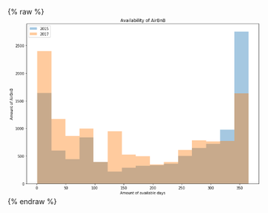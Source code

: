 {% raw %}
<img src="data:image/png;base64,iVBORw0KGgoAAAANSUhEUgAAAs0AAAH+CAYAAABnSTMfAAAABHNCSVQICAgIfAhkiAAAAAlwSFlz
AAALEgAACxIB0t1+/AAAADl0RVh0U29mdHdhcmUAbWF0cGxvdGxpYiB2ZXJzaW9uIDIuMS4wLCBo
dHRwOi8vbWF0cGxvdGxpYi5vcmcvpW3flQAAIABJREFUeJzt3Xu8XFWd5/3PDxKllXAJlxAJEKSj
BG8RDwZbtNW0iExLuChXJZ2mJ9qDCq32I/YzMzg6MMzzDErTIt04ApHhYmwUmB5apSOtYkswQOQS
oIkhQGIIIVG52CCX3/xR60BxOHVWJTl1qpL6vF+vep1da6+961crFfhmnVV7R2YiSZIkqbWtul2A
JEmS1OsMzZIkSVKFoVmSJEmqMDRLkiRJFYZmSZIkqcLQLEmSJFUYmiVpFEXE4xHx6rJ9cUT81zaP
++eI+LMW+/Ys5916aN+IOCEivj9a9VdqfHtE3FtqOXwjjv/biPhPnahNkjrN0Cypb5Xw+auIePlo
nTMzt83M5aN1vnLOB8p5nx1m36WZefDg84jIiPj90Xz9Jl8AvlJquapVp1bjmpkfy8wvjnDcuyLi
uRLKH4+IVRHxX9otLiL+JCKebTp+eUT8ebvHS9JIDM2S+lJETAXeASRwWFeL2XzsBdw5UoeNHdeI
GFc2f1lC+bbAQcBJGzir/dOm448C/r+IePMGHC9JwzI0S+pXJwI3AhcDcwYbI2JmRDw0uBSitB0R
EbeV7bdGxE8j4tcRsToivhIRL2vqO+xMb0TsGBH/EBFryyzsP0TElCHd9omImyLi0Yi4OiImlmOn
lvOOG+a8fxIRN5TtH5Xmn5eZ1mMi4o6I+EBT//ER8UirIBkR/z4ilkXE+oi4JiJeVdp/Abwa+N/l
3K1m54cd13KO55erlFnllRHx2Yh4CLho6Iky8z7gX4D9ms6REfGxskzk1xFxXkTEcIVk5q3AXcD0
FrVKUtsMzZL61YnApeXxvoiYBJCZi4AngPc09T0euKxsPwv8BbAz8DZgFvAf2ni9rWgEw72APYF/
A74yTE1/CkwGngHO3ZA3lJnvLJtvKrOt3wS+AXy4qduhwOoSKF8kIt4D/Dfg6FLD/cAV5dz7AA8A
HyjnfqpFGcOOawu7ARNpjMm8YeqZBrydRghv9sfAAcAbS63vG+7kEXEA8Bpg8Qg1SFJbDM2S+k5E
HEQjqC3IzJuBX9AIxoMuB44rfSfQCJqXA2TmzZl5Y2Y+k5krgL8D/rD2mpm5LjOvzMzfZuZjwBnD
HHdJZt6RmU8A/wk4unnGeyP9L+DQiNiuPP8IcEmLvicAF2bmLSUUfw54W1lyUdXGuA71HHB6Zj6V
mf9W2l5VZpAfBf4VWATcMOS4szLz15n5AHA9MKNp34Hl+MeAm8p7vbed+iVpJIZmSf1oDvD9zHyk
PL+MFy8luAw4sixBOBK4JTPvB4iI15SlFQ+VYHcmjVnnEUXEKyLi7yLi/nLcj4AdhoTiB5u27wfG
t3PukWTmL4GfAEdFxA7A+2nMAg/nVeV1B499HFgH7N7my9XGdai1mfnkkLZfZuYOmbkdsAONGfn5
Q/o81LT9W2Dbpuc3luMn0JjJfh2NPyNJ2iQvWR8nSVuyiPg9Gr/S37qspQV4OY0A+6bM/HlmLo2I
+2kEzOalGQDnA7cCx2XmYxFxKvDBNl7608BrgZmZ+VBEzCjnaV6Pu0fT9p7A08AjQ9o3xnzgz2j8
N/+nmbmqRb9f0pgpBiAiXgnsBLTqT1Pf6rgOc1iOdM7M/E1EXAZ8s/b6LY5fExFXAn9OY9Zckjaa
M82S+s3hNNYl70fj1/ozaHxR7Mc01uMOugw4BXgn8K2m9gnAo8DjEbEvjUDWjgk0Zk1/Xb7gd/ow
fT4cEftFxCtoXN7t74e7zFzFGhpf2Gt2FbA/jffzjRGOvRyYGxEzyiz7mcCisgylpt1xbVtEbAsc
S+WKHSMcvxNwxMYeL0nNDM2S+s0c4KJy7eOHBh80vpR3QtMVKi6nseb4B03LDQA+Q2P2+THga7Q/
C3oO8Hs0Zo5vBL47TJ9LaFx14iFgG+CTG/LGis8D88u63qMBynrhK4G9gW+3OjAz/4nGWuorgdXA
PjRCazvaHdeaVw1eZ5nGUpGJNNZat+ttTcffBawFPrEBx0vSsCJzxN+OSZK2ABHxn4HXZOaHq50l
SS/hmmZJ2sKV5SAn0bhyhiRpI7g8Q5K2YBHx72lcleMfM/NHtf6SpOG5PEOSJEmqcKZZkiRJqtgi
1zTvvPPOOXXq1G6XIUmSpB528803P5KZu7TTd4sMzVOnTmXx4sXdLkOSJEk9rNzIqi0uz5AkSZIq
DM2SJElShaFZkiRJqtgi1zQP5+mnn2blypU8+eST3S5lzGyzzTZMmTKF8ePHd7sUSZKkzVrfhOaV
K1cyYcIEpk6dSkR0u5yOy0zWrVvHypUr2XvvvbtdjiRJ0matb5ZnPPnkk+y00059EZgBIoKddtqp
r2bWJUmSOqVvQjPQN4F5UL+9X0mSpE7pq9AsSZIkbYy+WdM81GWLHhjV8x0/c89qnwcffJATTzyR
NWvWEBHMmzePU045hfXr13PMMcewYsUKpk6dyoIFC9hxxx25++67mTt3LrfccgtnnHEGn/nMZ54/
19SpU5kwYQJbb70148aN82YukiRJHeRM8xgaN24cZ599NkuXLuXGG2/kvPPOY+nSpZx11lnMmjWL
e++9l1mzZnHWWWcBMHHiRM4999wXheVm119/PUuWLDEwS5IkdZiheQxNnjyZ/fffH4AJEyYwffp0
Vq1axdVXX82cOXMAmDNnDldddRUAu+66KwcccICXjJMkSeoyQ3OXrFixgltvvZWZM2eyZs0aJk+e
DMBuu+3GmjVrqsdHBAcffDBvectbuOCCCzpdriRJUl/r2zXN3fT4449z1FFHcc4557Dddtu9aF9E
tHXVixtuuIHdd9+dhx9+mPe+973su+++vPOd7+xUyZIkSX3NmeYx9vTTT3PUUUdxwgkncOSRRwIw
adIkVq9eDcDq1avZddddq+fZfffdgcYSjiOOOIKbbrqpc0VLkiT1OUPzGMpMTjrpJKZPn86nPvWp
59sPO+ww5s+fD8D8+fOZPXv2iOd54okneOyxx57f/v73v8/rX//6zhUuSZLU5/p2eUY7l4gbbT/5
yU+45JJLeMMb3sCMGTMAOPPMMznttNM4+uij+frXv85ee+3FggULAHjooYcYGBjg0UcfZauttuKc
c85h6dKlPPLIIxxxxBEAPPPMMxx//PEccsghY/5+JEmS+kXfhuZuOOigg8jMYfctXLjwJW277bYb
K1eufEn7dtttx89//vNRr0+SJEnDc3mGJEmSVGFoliRJkioMzZIkSVKFa5olSZL6wGWLHuh2CSPq
xkUaNoQzzZIkSVKFoVmSJEmq6N/lGYsvGt3zDcytdnnwwQc58cQTWbNmDRHBvHnzOOWUU1i/fj3H
HHMMK1asYOrUqSxYsIAdd9yRu+++m7lz53LLLbdwxhln8JnPfAaAe+65h2OOOeb58y5fvpwvfOEL
nHrqqaP7niRJkgQ40zymxo0bx9lnn83SpUu58cYbOe+881i6dClnnXUWs2bN4t5772XWrFmcddZZ
AEycOJFzzz33+bA86LWvfS1LlixhyZIl3HzzzbziFa94/mYnkiRJGn2G5jE0efJk9t9/fwAmTJjA
9OnTWbVqFVdffTVz5swBYM6cOVx11VUA7LrrrhxwwAGMHz++5TkXLlzIPvvsw1577dX5NyBJktSn
DM1dsmLFCm699VZmzpzJmjVrmDx5MtC4C+CaNWvaPs8VV1zBcccd16kyJUmShKG5Kx5//HGOOuoo
zjnnHLbbbrsX7YsIIqKt8/zud7/jmmuu4UMf+lAnypQkSVJhaB5jTz/9NEcddRQnnHACRx55JACT
Jk1i9erVAKxevZpdd921rXP94z/+I/vvvz+TJk3qWL2SJEkyNI+pzOSkk05i+vTpfOpTn3q+/bDD
DmP+/PkAzJ8/n9mzZ7d1vssvv9ylGZIkSWMgMrPbNYy6gYGBXLx48Yva7rrrLqZPn96lihpuuOEG
3vGOd/CGN7yBrbZq/HvlzDPPZObMmRx99NE88MAD7LXXXixYsICJEyfy0EMPMTAwwKOPPspWW23F
tttuy9KlS9luu+144okn2HPPPVm+fDnbb799y9fshfctSZK6zzsCvlRE3JyZA+307d/rNHfBQQcd
RKt/pCxcuPAlbbvtthsrV64ctv8rX/lK1q1bN6r1SZIkaXguz5AkSZIqDM2SJElSRV+F5i1x/fZI
+u39SpIkdUrfhOZtttmGdevW9U2QzEzWrVvHNtts0+1SJEmSNnt980XAKVOmsHLlStauXdvtUsbM
Nttsw5QpU7pdhiRJ0mavb0Lz+PHj2XvvvbtdhiRJkjZDfbM8Q5IkSdpYhmZJkiSpwtAsSZIkVRia
JUmSpApDsyRJklRhaJYkSZIqDM2SJElShaFZkiRJqjA0S5IkSRWGZkmSJKnC0CxJkiRVGJolSZKk
CkOzJEmSVGFoliRJkioMzZIkSVKFoVmSJEmqMDRLkiRJFYZmSZIkqaJjoTki9oiI6yNiaUTcGRGn
lPbPR8SqiFhSHoc2HfO5iFgWEfdExPua2g8pbcsi4rRO1SxJkiQNZ1wHz/0M8OnMvCUiJgA3R8R1
Zd+XM/N/NHeOiP2AY4HXAa8C/ikiXlN2nwe8F1gJ/CwirsnMpR2sXZIkSXpex0JzZq4GVpftxyLi
LmD3EQ6ZDVyRmU8B90XEMuCtZd+yzFwOEBFXlL6GZkmSJI2JMVnTHBFTgTcDi0rTxyPitoi4MCJ2
LG27Aw82HbaytLVqH/oa8yJicUQsXrt27Si/A0mSJPWzjofmiNgWuBI4NTMfBc4H9gFm0JiJPns0
XiczL8jMgcwc2GWXXUbjlJIkSRLQ2TXNRMR4GoH50sz8NkBmrmna/zXgH8rTVcAeTYdPKW2M0C5J
kiR1XCevnhHA14G7MvNLTe2Tm7odAdxRtq8Bjo2Il0fE3sA04CbgZ8C0iNg7Il5G48uC13SqbkmS
JGmoTs40vx34CHB7RCwpbX8FHBcRM4AEVgAfBcjMOyNiAY0v+D0DnJyZzwJExMeB7wFbAxdm5p0d
rFuSJEl6kU5ePeMGIIbZde0Ix5wBnDFM+7UjHSdJkiR1kncElCRJkioMzZIkSVKFoVmSJEmqMDRL
kiRJFYZmSZIkqcLQLEmSJFUYmiVJkqQKQ7MkSZJUYWiWJEmSKgzNkiRJUkXHbqPdlxZf1O0KRjYw
t9sVSJIkbZacaZYkSZIqDM2SJElShaFZkiRJqjA0S5IkSRWGZkmSJKnC0CxJkiRVGJolSZKkCkOz
JEmSVGFoliRJkioMzZIkSVKFoVmSJEmqMDRLkiRJFYZmSZIkqcLQLEmSJFUYmiVJkqQKQ7MkSZJU
YWiWJEmSKgzNkiRJUoWhWZIkSaowNEuSJEkVhmZJkiSpwtAsSZIkVRiaJUmSpApDsyRJklRhaJYk
SZIqDM2SJElShaFZkiRJqjA0S5IkSRWGZkmSJKnC0CxJkiRVGJolSZKkCkOzJEmSVGFoliRJkioM
zZIkSVKFoVmSJEmqMDRLkiRJFYZmSZIkqcLQLEmSJFUYmiVJkqQKQ7MkSZJUYWiWJEmSKgzNkiRJ
UoWhWZIkSaowNEuSJEkVhmZJkiSpwtAsSZIkVRiaJUmSpApDsyRJklRhaJYkSZIqDM2SJElShaFZ
kiRJqjA0S5IkSRWGZkmSJKnC0CxJkiRVGJolSZKkCkOzJEmSVGFoliRJkioMzZIkSVJFx0JzROwR
EddHxNKIuDMiTintEyPiuoi4t/zcsbRHRJwbEcsi4raI2L/pXHNK/3sjYk6napYkSZKG08mZ5meA
T2fmfsCBwMkRsR9wGrAwM6cBC8tzgPcD08pjHnA+NEI2cDowE3grcPpg0JYkSZLGQsdCc2auzsxb
yvZjwF3A7sBsYH7pNh84vGzPBr6RDTcCO0TEZOB9wHWZuT4zfwVcBxzSqbolSZKkocZkTXNETAXe
DCwCJmXm6rLrIWBS2d4deLDpsJWlrVX70NeYFxGLI2Lx2rVrR7V+SZIk9beOh+aI2Ba4Ejg1Mx9t
3peZCeRovE5mXpCZA5k5sMsuu4zGKSVJkiSgw6E5IsbTCMyXZua3S/OasuyC8vPh0r4K2KPp8Cml
rVW7JEmSNCY6efWMAL4O3JWZX2radQ0weAWMOcDVTe0nlqtoHAj8pizj+B5wcETsWL4AeHBpkyRJ
ksbEuA6e++3AR4DbI2JJafsr4CxgQUScBNwPHF32XQscCiwDfgvMBcjM9RHxReBnpd8XMnN9B+uW
JEmSXqRjoTkzbwCixe5Zw/RP4OQW57oQuHD0qpMkSZLa5x0BJUmSpApDsyRJklRhaJYkSZIqDM2S
JElShaFZkiRJqjA0S5IkSRWGZkmSJKnC0CxJkiRVGJolSZKkCkOzJEmSVGFoliRJkioMzZIkSVKF
oVmSJEmqMDRLkiRJFYZmSZIkqcLQLEmSJFUYmiVJkqQKQ7MkSZJUYWiWJEmSKgzNkiRJUoWhWZIk
SaowNEuSJEkVhmZJkiSpwtAsSZIkVRiaJUmSpApDsyRJklRhaJYkSZIqDM2SJElShaFZkiRJqjA0
S5IkSRWGZkmSJKnC0CxJkiRVGJolSZKkCkOzJEmSVGFoliRJkioMzZIkSVKFoVmSJEmqaDs0R8Qr
ImIgInbpZEGSJElSr2kZmiPisIhYERG3RMShwJ3AV4DbI2LOmFUoSZIkddm4EfZ9ETgY2B64Hnhj
Zi6PiF2BhcD8MahPkiRJ6rqRQvNzmfmvABFxX2YuB8jMhyPimTGpTpIkSeoBI4XmrSJiRxpLOJ4r
2zG4r+OVSZIkST1ipNC8PXAzLwTlW5r2ZccqkiRJknpMy9CcmVPHsA5JkiSpZ4000/y8iNgd2Ku5
f2b+qFNFSZIkSb2kGpoj4r8DxwBLgWdLcwKGZkmSJPWFdmaaDwdem5lPdboYSZIkqRe1cxWM5cD4
ThciSZIk9ap2Zpp/CyyJiIXA87PNmfnJjlUlSZIk9ZB2QvM15SFJkiT1pWpozkxvl92mRfet73YJ
I5o50O0KJEmSNk8tQ3NETAP+X2A98CXga8A7gF8AJ2Xm4jGpUJIkSZtsnwe+1e0SRjbz092uYEQj
fRHwIuBfgF8Ci4ALgZ2BzwDndb40SZIkqTeMFJq3zcwLMvN/AP+Wmd/KzCcz8zrg5WNUnyRJktR1
I4Xm55q2Hx1hnyRJkrRFG+mLgPtGxG1AAPuUbcrzV3e8MkmSJKlHjBSap49ZFZIkSVIPaxmaM/P+
iNga+KfMfPcY1iRJkiT1lBFvo52ZzwLPRcT2Y1SPJEmS1HPauSPg48DtEXEd8MRgo7fRliRJUr9o
JzR/uzwkSZKkvuRttCVJkqSKkW6jvSAzj46I24Ecuj8z39jRyiRJkqQeMdJM8ynl5x+PRSGSJElS
r2p59YzMXF1+3t/8APYA/p+xKlCSJEnqtna+CEhEvBk4HvgQcB9+MVCSJEl9ZKQ1za8BjiuPR4Bv
AuGNTiRJktRvRpppvhv4MfDHmbkMICL+YkyqkiRJknrISHcEPBJYDVwfEV+LiFlAjE1ZkiRJUu8Y
6YuAV2XmscC+wPXAqcCuEXF+RBxcO3FEXBgRD0fEHU1tn4+IVRGxpDwObdr3uYhYFhH3RMT7mtoP
KW3LIuK0jX2jkiRJ0sYaaaYZgMx8IjMvy8wPAFOAW4HPtnHui4FDhmn/cmbOKI9rASJiP+BY4HXl
mK9GxNYRsTVwHvB+YD/guNJXkiRJGjPV0NwsM3+VmRdk5qw2+v4IWN/mqWcDV2TmU5l5H7AMeGt5
LMvM5Zn5O+CK0leSJEkaMxsUmkfJxyPitrJ8Y8fStjvwYFOflaWtVftLRMS8iFgcEYvXrl3bibol
SZLUp1qG5oh4eQde73xgH2AGjS8Znj1aJy4z4AOZObDLLruM1mklSZKkEWeafwoQEZeM1otl5prM
fDYznwO+RmP5BcAqGncaHDSltLVqlyRJksbMSNdpfllEHA/8QUQcOXRnZm7wXQEjYvLg7bmBI4DB
K2tcA1wWEV8CXgVMA26icYm7aRGxN42wfCyNOxNKkiRJY2ak0Pwx4ARgB+ADQ/YllVtpR8TlwLuA
nSNiJXA68K6ImFGOXwF8FCAz74yIBcBS4Bng5Mx8tpzn48D3gK2BCzPzzg14f5IkSdImaxmaM/MG
4IaIWJyZX9/QE2fmccM0tzxPZp4BnDFM+7XAtRv6+pIkSdJoGWmmedAlEfFJ4J3l+Q+Bv83MpztX
liRJktQ72gnNXwXGl58AH6FxFYw/61RRkiRJUi9pJzQfkJlvanr+g4j4eacKkiRJknpNOzc3eTYi
9hl8EhGvBp7tXEmSJElSb2lnpvkvgesjYjmNS8DtBcztaFWSJElSD6mG5sxcGBHTgNeWpnsy86nO
liVJkiT1jnZmmikh+bYO1yJJkiT1pHbWNEuSJEl9zdAsSZIkVVRDc0QsbKdNkiRJ2lK1XNMcEdsA
rwB2jogdaVw5A2A7YPcxqE2SJEnqCSN9EfCjwKnAq4CbeSE0Pwp8pcN1SZIkST2jZWjOzL8G/joi
PpGZfzOGNUmSJEk9pZ3rNP9NRPwBMLW5f2Z+o4N1SZIkST2jGpoj4hJgH2AJL9w+OwFDsyRJkvpC
Ozc3GQD2y8zsdDGSJElSL2rnOs13ALt1uhBJkiSpV7Uz07wzsDQibgKeGmzMzMM6VpUkSZLUQ9oJ
zZ/vdBGSJElSL2vn6hk/HItCJEmSpF7VztUzHqNxtQyAlwHjgScyc7tOFiZJkiT1inZmmicMbkdE
ALOBAztZlCRJktRL2rl6xvOy4SrgfR2qR5IkSeo57SzPOLLp6VY0rtv8ZMcqkiRJknpMO1fP+EDT
9jPAChpLNCRJkqS+0M6a5rljUYgkSZLUq6prmiNiSkR8JyIeLo8rI2LKWBQnSZIk9YJ2vgh4EXAN
8Kry+N+lTZIkSeoL7YTmXTLzosx8pjwuBnbpcF2SJElSz2gnNK+LiA9HxNbl8WFgXacLkyRJknpF
O6H5T4GjgYeA1cAHAb8cKEmSpL7RztUz7gcOG4NaJEmSpJ7Uzs1N9gY+AUxt7p+ZBmlJkiT1hXZu
bnIV8HUaV814rrPlSJIkSb2nndD8ZGae2/FKJEmSpB7VTmj+64g4Hfg+8NRgY2be0rGqJEmSpB7S
Tmh+A/AR4D28sDwjy3NJkiRpi9dOaP4Q8OrM/F2ni5EkSZJ6UTvXab4D2KHThUiSJEm9qp2Z5h2A
uyPiZ7x4TbOXnJMkSVJfaCc0n97xKiRJkqQe1s4dAX/Y/DwiDgKOA344/BGSJEnSlqWdmWYi4s3A
8TS+FHgfcGUni5IkSZJ6ScvQHBGvoTGjfBzwCPBNIDLz3WNUmyRJktQTRpppvhv4MfDHmbkMICL+
YkyqkiRJknrISKH5SOBY4PqI+C5wBRBjUpU6Y/FF3a6gtYG53a5AkiSppZbXac7MqzLzWGBf4Hrg
VGDXiDg/Ig4eqwIlSZKkbqve3CQzn8jMyzLzA8AU4Fbgsx2vTJIkSeoR7dwR8HmZ+avMvCAzZ3Wq
IEmSJKnXbFBoliRJkvqRoVmSJEmqMDRLkiRJFYZmSZIkqcLQLEmSJFUYmiVJkqQKQ7MkSZJUYWiW
JEmSKgzNkiRJUoWhWZIkSaowNEuSJEkVhmZJkiSpwtAsSZIkVRiaJUmSpApDsyRJklRhaJYkSZIq
DM2SJElShaFZkiRJqjA0S5IkSRUdC80RcWFEPBwRdzS1TYyI6yLi3vJzx9IeEXFuRCyLiNsiYv+m
Y+aU/vdGxJxO1StJkiS10smZ5ouBQ4a0nQYszMxpwMLyHOD9wLTymAecD42QDZwOzATeCpw+GLQl
SZKksdKx0JyZPwLWD2meDcwv2/OBw5vav5ENNwI7RMRk4H3AdZm5PjN/BVzHS4O4JEmS1FFjvaZ5
UmauLtsPAZPK9u7Ag039Vpa2Vu0vERHzImJxRCxeu3bt6FYtSZKkvjauWy+cmRkROYrnuwC4AGBg
YGDUzisBsPiiblfQ2sDcblcgSdIWb6xnmteUZReUnw+X9lXAHk39ppS2Vu2SJEnSmBnr0HwNMHgF
jDnA1U3tJ5araBwI/KYs4/gecHBE7Fi+AHhwaZMkSZLGTMeWZ0TE5cC7gJ0jYiWNq2CcBSyIiJOA
+4GjS/drgUOBZcBvgbkAmbk+Ir4I/Kz0+0JmDv1yoSRJUtddtuiBbpcwon26XcBmrmOhOTOPa7Fr
1jB9Ezi5xXkuBC4cxdIkSZKkDeIdASVJkqQKQ7MkSZJUYWiWJEmSKrp2nWZJfaKXr3ENXudaktQW
Z5olSZKkCkOzJEmSVGFoliRJkioMzZIkSVKFoVmSJEmqMDRLkiRJFYZmSZIkqcLQLEmSJFUYmiVJ
kqQKQ7MkSZJUYWiWJEmSKgzNkiRJUsW4bhcgAbD4om5XIEmS1JIzzZIkSVKFoVmSJEmqMDRLkiRJ
Fa5pltqw6L713S6hpZkD3a5AkqQtnzPNkiRJUoWhWZIkSaowNEuSJEkVhmZJkiSpwtAsSZIkVRia
JUmSpApDsyRJklThdZolSdILFl/U7QpGNjC32xWoTznTLEmSJFU40yxJkjQK9nngW90uQR1kaJYk
SZuPXl8+oi2WyzMkSZKkCkOzJEmSVGFoliRJkioMzZIkSVKFoVmSJEmqMDRLkiRJFV5yTpIkbTYW
3be+2yWoTznTLEmSJFUYmiVJkqQKQ7MkSZJUYWiWJEmSKgzNkiRJUoWhWZIkSaowNEuSJEkVhmZJ
kiSpwtAsSZIkVRiaJUmSpApDsyRJklQxrtsFSJKk3rHovvXdLkHqSc40S5IkSRWGZkmSJKnC0CxJ
kiRVGJolSZKkCr8IKEnSWFt8UbcrkLSBnGmWJEmSKpxp7iO9fBmhmXtP7HYJkiRJLTnTLEmSJFUY
miVJkqQKQ7MkSZJUYWiWJEmSKgzNkiRJUoWhWZIkSaowNEuSJEkVhmZJkiSpwtAsSZIkVRiaJUmS
pApvoy2pvy2+qNsVtDYwt9tqQPu2AAAONElEQVQVSJKKrsw0R8SKiLg9IpZExOLSNjEirouIe8vP
HUt7RMS5EbEsIm6LiP27UbMkSZL6VzeXZ7w7M2dk5kB5fhqwMDOnAQvLc4D3A9PKYx5w/phXKkmS
pL7WS2uaZwPzy/Z84PCm9m9kw43ADhExuRsFSpIkqT91a01zAt+PiAT+LjMvACZl5uqy/yFgUtne
HXiw6diVpW11UxsRMY/GTDR77rlnB0uXJGnTLLpvfbdLkLSBuhWaD8rMVRGxK3BdRNzdvDMzswTq
tpXgfQHAwMDABh0rST2pl7+kCH5RUVJf6cryjMxcVX4+DHwHeCuwZnDZRfn5cOm+Ctij6fAppU2S
JEkaE2MemiPilRExYXAbOBi4A7gGmFO6zQGuLtvXACeWq2gcCPymaRmHJEmS1HHdWJ4xCfhORAy+
/mWZ+d2I+BmwICJOAu4Hji79rwUOBZYBvwX8faAkSZLG1JiH5sxcDrxpmPZ1wKxh2hM4eQxKkyRJ
kobVS5eckyRJknqSoVmSJEmqMDRLkiRJFd26TrP0Il7oX5Ik9TJnmiVJkqQKQ7MkSZJUYWiWJEmS
KgzNkiRJUoWhWZIkSaowNEuSJEkVhmZJkiSpwus0S5u5Rd86u9sljGjm3hO7XYL60eKLul2BpC2M
M82SJElShaFZkiRJqjA0S5IkSRWGZkmSJKnCLwJKkrY4i+5b3+0SJG1hnGmWJEmSKpxpliRtHC/r
JqmPONMsSZIkVTjTLEnaKK4bltRPnGmWJEmSKpxplqQe5UyuJPUOZ5olSZKkCkOzJEmSVGFoliRJ
kioMzZIkSVKFXwSU1Nf8sp0kqR3ONEuSJEkVhmZJkiSpwtAsSZIkVRiaJUmSpApDsyRJklRhaJYk
SZIqDM2SJElShaFZkiRJqjA0S5IkSRWGZkmSJKnC22hL6ihvUy1J2hI40yxJkiRVGJolSZKkCkOz
JEmSVGFoliRJkioMzZIkSVKFoVmSJEmqMDRLkiRJFYZmSZIkqcLQLEmSJFUYmiVJkqQKQ7MkSZJU
YWiWJEmSKgzNkiRJUoWhWZIkSaowNEuSJEkVhmZJkiSpwtAsSZIkVRiaJUmSpApDsyRJklRhaJYk
SZIqDM2SJElShaFZkiRJqjA0S5IkSRWGZkmSJKnC0CxJkiRVGJolSZKkCkOzJEmSVGFoliRJkioM
zZIkSVKFoVmSJEmq2GxCc0QcEhH3RMSyiDit2/VIkiSpf2wWoTkitgbOA94P7AccFxH7dbcqSZIk
9YvNIjQDbwWWZebyzPwdcAUwu8s1SZIkqU+M63YBbdodeLDp+UpgZnOHiJgHzCtPH4+Ie8aoNoCd
gUfG8PW2VI7j6HAcN51jODocx03nGI4Ox3HTjcEYfqazpx/eXu123FxCc1VmXgBc0I3XjojFmTnQ
jdfekjiOo8Nx3HSO4ehwHDedYzg6HMdN5xhuPsszVgF7ND2fUtokSZKkjttcQvPPgGkRsXdEvAw4
FrimyzVJkiSpT2wWyzMy85mI+DjwPWBr4MLMvLPLZTXryrKQLZDjODocx03nGI4Ox3HTOYajw3Hc
dH0/hpGZ3a5BkiRJ6mmby/IMSZIkqWsMzZIkSVKFoXkTeXvvjRcRKyLi9ohYEhGLS9vEiLguIu4t
P3fsdp29JCIujIiHI+KOprZhxywazi2fzdsiYv/uVd5bWozj5yNiVfk8LomIQ5v2fa6M4z0R8b7u
VN1bImKPiLg+IpZGxJ0RcUpp9/PYphHG0M/iBoiIbSLipoj4eRnH/1La946IRWW8vlkuJEBEvLw8
X1b2T+1m/b1ghDG8OCLua/oszijtffn32dC8Cby996h4d2bOaLr242nAwsycBiwsz/WCi4FDhrS1
GrP3A9PKYx5w/hjVuDm4mJeOI8CXy+dxRmZeC1D+Th8LvK4c89Xyd7/fPQN8OjP3Aw4ETi5j5eex
fa3GEPwsboingPdk5puAGcAhEXEg8N9pjOPvA78CTir9TwJ+Vdq/XPr1u1ZjCPCXTZ/FJaWtL/8+
G5o3jbf3Hn2zgfllez5weBdr6TmZ+SNg/ZDmVmM2G/hGNtwI7BARk8em0t7WYhxbmQ1ckZlPZeZ9
wDIaf/f7WmauzsxbyvZjwF007t7q57FNI4xhK34Wh1E+U4+Xp+PLI4H3AH9f2od+Fgc/o38PzIqI
GKNye9IIY9hKX/59NjRvmuFu7z3Sf/D0Ygl8PyJujsZt0AEmZebqsv0QMKk7pW1WWo2Zn88N9/Hy
q8YLm5YGOY4V5dfbbwYW4edxowwZQ/CzuEEiYuuIWAI8DFwH/AL4dWY+U7o0j9Xz41j2/wbYaWwr
7j1DxzAzBz+LZ5TP4pcj4uWlrS8/i4ZmddNBmbk/jV/znBwR72zemY3rIXpNxA3gmG2S84F9aPxq
cjVwdnfL2TxExLbAlcCpmflo8z4/j+0ZZgz9LG6gzHw2M2fQuGPwW4F9u1zSZmfoGEbE64HP0RjL
A4CJwGe7WGLXGZo3jbf33gSZuar8fBj4Do3/0K0Z/BVP+flw9yrcbLQaMz+fGyAz15T/aTwHfI0X
fu3tOLYQEeNphL1LM/PbpdnP4wYYbgz9LG68zPw1cD3wNhpLBgZv4tY8Vs+PY9m/PbBujEvtWU1j
eEhZQpSZ+RRwEX3+WTQ0bxpv772RIuKVETFhcBs4GLiDxvjNKd3mAFd3p8LNSqsxuwY4sXzL+UDg
N02/NtcQQ9bjHUHj8wiNcTy2fON+bxpffLlprOvrNWUN6NeBuzLzS027/Dy2qdUY+lncMBGxS0Ts
ULZ/D3gvjfXh1wMfLN2GfhYHP6MfBH6QfX6ntxZjeHfTP4CDxprw5s9i3/193ixuo92rNoPbe/ey
ScB3yncvxgGXZeZ3I+JnwIKIOAm4Hzi6izX2nIi4HHgXsHNErAROB85i+DG7FjiUxpeFfgvMHfOC
e1SLcXxXuZxSAiuAjwJk5p0RsQBYSuNqBydn5rPdqLvHvB34CHB7WQcJ8Ff4edwQrcbwOD+LG2Qy
ML9cSWQrYEFm/kNELAWuiIj/CtxK4x8olJ+XRMQyGl8IPrYbRfeYVmP4g4jYBQhgCfCx0r8v/z57
G21JkiSpwuUZkiRJUoWhWZIkSaowNEuSJEkVhmZJkiSpwtAsSZIkVRiaJfWdiDg8IjIiunrXsIg4
NSJesYHHvCMi7oyIJeV6qp2o69qma7Y+Xuk7NSLuaLHvnyNiYCNraHleSeoGQ7OkfnQccEP52U2n
AhsUmoETgP+WmTMy8986UBOZeWi5K5gkqTA0S+orEbEtcBBwEk03NYiId0XEDyPi6ohYHhFnRcQJ
EXFTRNweEfuUflPLBf9vi4iFEbFnab84Ij7YdL7Hm877zxHx9xFxd0RcWu6i9UngVcD1EXH9MHXO
iohby2tfWO4C92c0bhbyxYi4dJhjroqIm8tM9LzS9rGI+P+b+vxJRHylVf/SviIidh46buX93lJq
mt20e1x5X3eV9/mSfwhExMER8dNy/LfKn8PQPm+JiJ9HxM+Bk5vap0bEj8uxt0TEH5T2b0TE4U39
Lo2I2RHxuvLntqT8OU0b+lqStKEMzZL6zWzgu5n5r8C6iHhL07430bjj1XQad2p7TWa+FfifwCdK
n78B5mfmG4FLgXPbeM0305hV3g94NfD2zDwX+CXw7sx8d3PniNgGuBg4JjPfQOOumX+emf+Txu1r
/zIzTxjmdf40M98CDACfjIidgCtp3Ip50DHAFSP0b+VJ4IjM3B94N3B2ROOWnsBrga9m5nTgUeA/
DHk/OwP/Efijcvxi4FPDvMZFwCcy801D2h8G3luOPYYXxvzrwJ+U19ge+APg/9D4M/zrzJxR3tvK
Ed6XJLXF0Cyp3xzHC6HxCl68RONnmbk6M58CfgF8v7TfDkwt228DLivbl9CYta65KTNXZuZzNG5F
O7XS/7XAfSXYA8wH3tnG63yyzNLeCOwBTMvMtcDyiDiwhOJ9gZ+06j/CuQM4MyJuA/4J2B2YVPY9
mJmD5/xfvHRMDqTxD4aflNtFzwH2etHJG2uod8jMH5WmS5p2jwe+FhG3A98q5yIzfwhMK7f5PQ64
MjOfAX4K/FVEfBbYq1PLWCT1l3HdLkCSxkpETATeA7whIhLYGsiI+MvS5amm7s81PX+O+n8vn6FM
RETEVsDLmvY1n/fZNs61wSLiXcAfAW/LzN9GxD8D25TdV9BY1nE38J3MzEr/4ZwA7AK8JTOfjogV
Tf1zSN+hzwO4LjM3dg35XwBraPwmYCsas96DvgF8mMZSm7kAmXlZRCwC/h1wbUR8NDN/sJGvLUmA
M82S+ssHgUsyc6/MnJqZewD3Ae/YgHP8Cy+shT4B+HHZXgEMLvU4jMbsaM1jwIRh2u8BpkbE75fn
HwF+WDnX9sCvSgDel8bs7qDv0FiW0jzLPlL/Vud/uATmd/PimeI9I+JtZft4Gl+ybHYj8PbB9xMR
r4yI1zR3KF88/HVEDM5SNy8/2R5YXWbqP0LjHzuDLqax9IXMXFrO/2pgeVkCczXwxsp7k6QqQ7Ok
fnIcjQDZ7Eo27CoanwDmlmUKHwFOKe1fA/6wLHd4G/BEG+e6APju0C8CZuaTNGZNv1WWJDwH/G3l
XN+l8YW8u4CzaATVwfP9CriLxlKFm2r9W7gUGCj1nEhj1nrQPcDJ5Vw7AucPeT9raaw9vryM209p
LBMZai5wXlnCEU3tXwXmlLHdl6axzcw15b1d1NT/aOCOcp7X05iNlqRNEplDf4smSdLmoVyp43Zg
/8z8TbfrkbTlcqZZkrRZiog/ojHL/DcGZkmd5kyzJEmSVOFMsyRJklRhaJYkSZIqDM2SJElShaFZ
kiRJqjA0S5IkSRX/F/0ypyfib4NgAAAAAElFTkSuQmCC
">
{% endraw %}